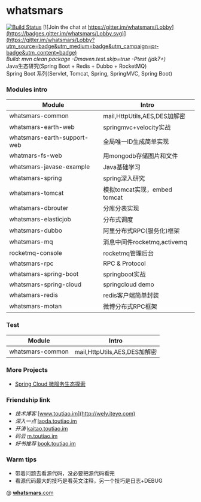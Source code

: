# whatsmars
[![Build Status](https://travis-ci.org/javahongxi/whatsmars.svg?branch=master)](https://travis-ci.org/javahongxi/whatsmars)
[![Join the chat at https://gitter.im/whatsmars/Lobby](https://badges.gitter.im/whatsmars/Lobby.svg)](https://gitter.im/whatsmars/Lobby?utm_source=badge&utm_medium=badge&utm_campaign=pr-badge&utm_content=badge)
<br>*Build: mvn clean package -Dmaven.test.skip=true -Ptest (jdk7+)*
<br>Java生态研究(Spring Boot + Redis + Dubbo + RocketMQ)
<br>Spring Boot 系列(Servlet, Tomcat, Spring, SpringMVC, Spring Boot)

### Modules intro
| Module | Intro |
| - | - |
| whatsmars-common | mail,HttpUtils,AES,DES加解密 |
whatsmars-earth-web | springmvc+velocity实战
whatsmars-earth-support-web | 全局唯一ID生成简单实现
whatmars-fs-web | 用mongodb存储图片和文件
whatsmars-javase-example | Java基础学习
whatsmars-spring | spring深入研究
whatsmars-tomcat | 模拟tomcat实现，embed tomcat
whatsmars-dbrouter | 分库分表实现
whatsmars-elasticjob | 分布式调度
whatsmars-dubbo | 阿里分布式RPC(服务化)框架
whatsmars-mq | 消息中间件rocketmq,activemq
rocketmq-console | rocketmq管理后台
whatsmars-rpc | RPC & Protocol
whatsmars-spring-boot | springboot实战
whatsmars-spring-cloud | springcloud demo
whatsmars-redis | redis客户端简单封装
whatsmars-motan | 微博分布式RPC框架

### Test
| Module | Intro |
| - | - |
| whatsmars-common | mail,HttpUtils,AES,DES加解密 |

### More Projects
- [Spring Cloud 微服务生态探索](http://cloud.toutiao.im)

### Friendship link
- *技术博客* [www.toutiao.im](http://wely.iteye.com)
- *深入一点* [laoda.toutiao.im](http://laoda.toutiao.im)
- *开涛* [kaitao.toutiao.im](http://kaitao.toutiao.im)
- *码云* [m.toutiao.im](http://m.toutiao.im)
- *好书推荐* [book.toutiao.im](book/README.md)

### Warm tips
- 带着问题去看源代码，没必要把源代码看完
- 看源代码最大的技巧是看英文注释，另一个技巧是日志+DEBUG

@ [**whatsmars**.com](http://whatsmars.com)

